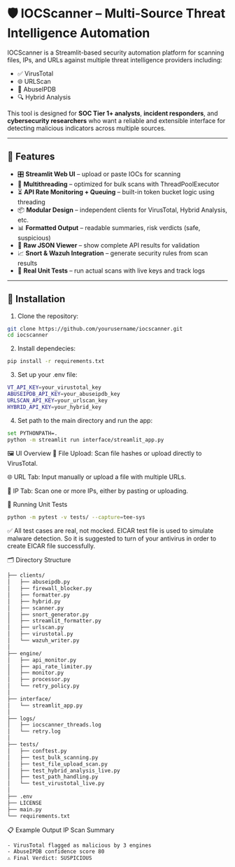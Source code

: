 # 🛡️ IOCScanner – Multi-Source Threat Intelligence Automation

IOCScanner is a Streamlit-based security automation platform for scanning files, IPs, and URLs against multiple threat intelligence providers including:

- ✅ VirusTotal
- 🌐 URLScan
- 🚨 AbuseIPDB
- 🔍 Hybrid Analysis

This tool is designed for **SOC Tier 1+ analysts**, **incident responders**, and **cybersecurity researchers** who want a reliable and extensible interface for detecting malicious indicators across multiple sources.

---

## 🔧 Features

- 🎛️ **Streamlit Web UI** – upload or paste IOCs for scanning
- 🚀 **Multithreading** – optimized for bulk scans with ThreadPoolExecutor
- ⏳ **API Rate Monitoring + Queuing** – built-in token bucket logic using threading
- 📦 **Modular Design** – independent clients for VirusTotal, Hybrid Analysis, etc.
- 📊 **Formatted Output** – readable summaries, risk verdicts (safe, suspicious)
- 📁 **Raw JSON Viewer** – show complete API results for validation
- 📈 **Snort & Wazuh Integration** – generate security rules from scan results
- 🧪 **Real Unit Tests** – run actual scans with live keys and track logs

---

## 🚀 Installation

1. Clone the repository:

```bash
git clone https://github.com/yourusername/iocscanner.git
cd iocscanner
```

2. Install dependecies:
```bash
pip install -r requirements.txt
```

3. Set up your .env file:
```bash
VT_API_KEY=your_virustotal_key
ABUSEIPDB_API_KEY=your_abuseipdb_key
URLSCAN_API_KEY=your_urlscan_key
HYBRID_API_KEY=your_hybrid_key
```

4. Set path to the main directory and run the app:
```bash
set PYTHONPATH=.
python -m streamlit run interface/streamlit_app.py
```

🖼️ UI Overview
📁 File Upload: Scan file hashes or upload directly to VirusTotal.

🌐 URL Tab: Input manually or upload a file with multiple URLs.

🔢 IP Tab: Scan one or more IPs, either by pasting or uploading.

🧪 Running Unit Tests
```bash
python -m pytest -v tests/ --capture=tee-sys
```
✅ All test cases are real, not mocked. EICAR test file is used to simulate malware detection. So it is suggested to turn of your antivirus in order to create EICAR file successfully.

🗂️ Directory Structure
```bash
├── clients/
│   ├── abuseipdb.py
│   ├── firewall_blocker.py
│   ├── formatter.py
│   ├── hybrid.py
│   ├── scanner.py
│   ├── snort_generator.py
│   ├── streamlit_formatter.py
│   ├── urlscan.py
│   ├── virustotal.py
│   └── wazuh_writer.py
│
├── engine/
│   ├── api_monitor.py
│   ├── api_rate_limiter.py
│   ├── monitor.py
│   ├── processor.py
│   └── retry_policy.py
│
├── interface/
│   └── streamlit_app.py
│
├── logs/
│   ├── iocscanner_threads.log
│   └── retry.log
│
├── tests/
│   ├── conftest.py
│   ├── test_bulk_scanning.py
│   ├── test_file_upload_scan.py
│   ├── test_hybrid_analysis_live.py
│   ├── test_path_handling.py
│   └── test_virustotal_live.py
│
├── .env
├── LICENSE
├── main.py
└── requirements.txt
```

📋 Example Output
IP Scan Summary
```bash
- VirusTotal flagged as malicious by 3 engines
- AbuseIPDB confidence score 80
⚠️ Final Verdict: SUSPICIOUS
```


